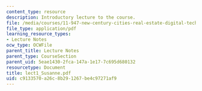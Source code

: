 ```yaml
---
content_type: resource
description: Introductory lecture to the course.
file: /media/courses/11-947-new-century-cities-real-estate-digital-technology-and-design-fall-2004/c9133570a26c8b291267be4c97271af9_lect1_Susanne.pdf
file_type: application/pdf
learning_resource_types:
- Lecture Notes
ocw_type: OCWFile
parent_title: Lecture Notes
parent_type: CourseSection
parent_uid: 5eae1430-2fca-147a-1e17-7c695d680132
resourcetype: Document
title: lect1_Susanne.pdf
uid: c9133570-a26c-8b29-1267-be4c97271af9
---
```

